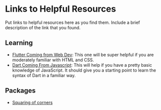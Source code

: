 # Links to Helpful Resources

Put links to helpful resources here as you find them. Include a brief description of the link that you found.

## Learning

- [Flutter Coming from Web Dev](https://docs.flutter.dev/get-started/flutter-for/web-devs): This one will be super helpful if you are moderately familiar with HTML and CSS.
- [Dart Coming From Javascript](https://dart.dev/guides/language/coming-from/js-to-dart): This will help if you have a pretty basic knowledge of JavaScript. It should give you a starting point to learn the syntax of Dart in a familiar way.

## Packages

- [Squaring of corners](https://pub.dev/packages/figma_squircle)

